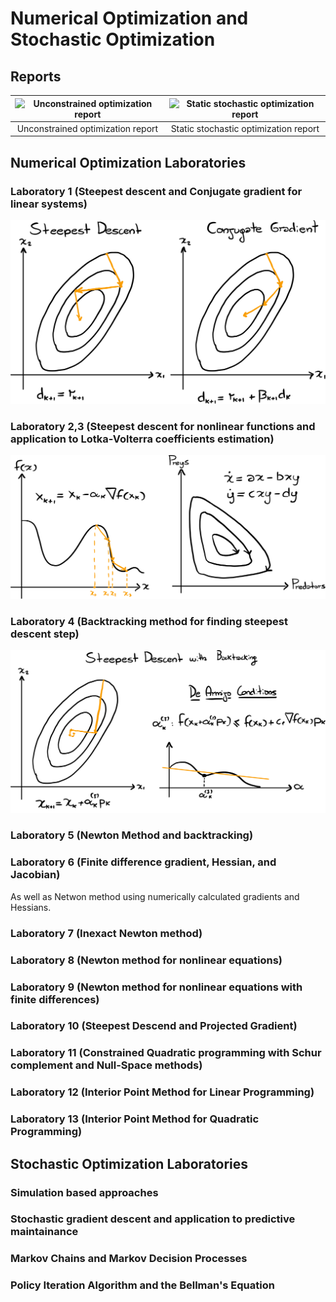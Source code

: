 # Numerical Optimization and Stochastic Optimization

## Reports






|![Unconstrained optimization report](https://mrandri19.github.io/index-images/unconstrained-optimization-report.jpg)|![Static stochastic optimization report](https://mrandri19.github.io/index-images/stochastic-optimization-report.jpg)|
|:---------------------------------------------------------------------------------:|:---------------------------------------------------------------------------------------:|
| Unconstrained optimization report | Static stochastic optimization report |

## Numerical Optimization Laboratories

### Laboratory 1 (Steepest descent and Conjugate gradient for linear systems)
  
![](lab1.svg)

### Laboratory 2,3 (Steepest descent for nonlinear functions and application to Lotka-Volterra coefficients estimation)

![](lab2.svg)

### Laboratory 4 (Backtracking method for finding steepest descent step)

![](Lab4.svg)

### Laboratory 5 (Newton Method and backtracking)

### Laboratory 6 (Finite difference gradient, Hessian, and Jacobian)

As well as Netwon method using numerically calculated gradients and Hessians.

### Laboratory 7 (Inexact Newton method)

### Laboratory 8 (Newton method for nonlinear equations)

### Laboratory 9 (Newton method for nonlinear equations with finite differences)

### Laboratory 10 (Steepest Descend and Projected Gradient)

### Laboratory 11 (Constrained Quadratic programming with Schur complement and Null-Space methods)

### Laboratory 12 (Interior Point Method for Linear Programming)

### Laboratory 13 (Interior Point Method for Quadratic Programming)

## Stochastic Optimization Laboratories

### Simulation based approaches
### Stochastic gradient descent and application to predictive maintainance
### Markov Chains and Markov Decision Processes
### Policy Iteration Algorithm and the Bellman's Equation
